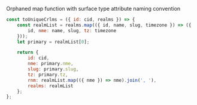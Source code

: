Orphaned map function with surface type attribute naming convention
```javascript
const toUniqueCrlms = ({ id: cid, realms }) => {
    const realmList = realms.map(({ id, name, slug, timezone }) => ({
        id, nme: name, slug, tz: timezone
    }));
    let primary = realmList[0];

    return {
        id: cid,
        nme: primary.nme,
        slug: primary.slug,
        tz: primary.tz,
        rnm: realmList.map(({ nme }) => nme).join(', '),
        realms: realmList
    };
};
```